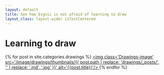 ```yaml
---
layout: default
title: See how Evgnii is not afraid of learning to draw
layout_class: layout-wider isTextCentered
---
```


<h1>Learning to draw</h1>

<div class='Drawings'>

  {% for post in site.categories.drawings %}
    <a class='Drawings-link' href='{{ post.url }}' title='{{post.title}}'>
      <img class='Drawings-image' src='/image/drawings/thumbnails/{{ post.path | replace: 'drawings/_posts/', '' | replace: '.md', '.jpg'  }}' alt='{{post.title}}'/>
    </a>
  {% endfor %}

</div>

<br>
